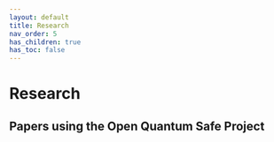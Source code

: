 ```yaml
---
layout: default
title: Research
nav_order: 5
has_children: true
has_toc: false
---
```


# Research

## Papers using the Open Quantum Safe Project
